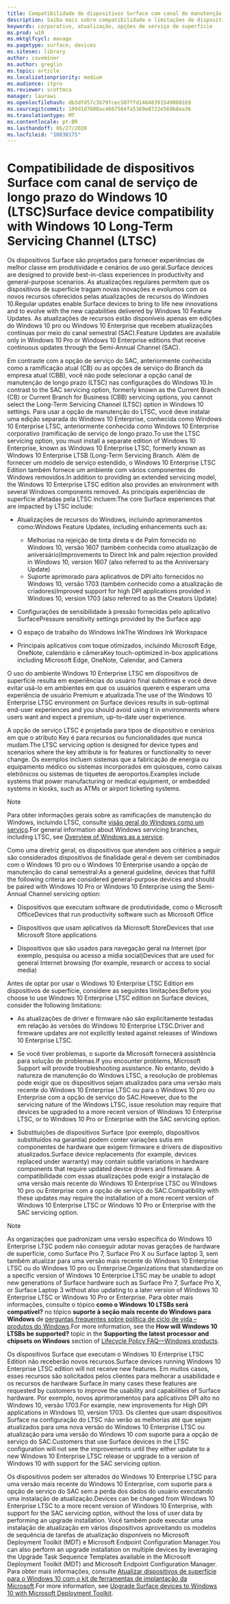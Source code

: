 ```yaml
---
title: Compatibilidade de dispositivos Surface com canal de manutenção de longo prazo do Windows 10 (Surface)
description: Saiba mais sobre compatibilidade e limitações de dispositivos Surface executando o Windows 10 Enterprise corporativo Edition.
keywords: corporativo, atualização, opções de serviço de superfície
ms.prod: w10
ms.mktglfcycl: manage
ms.pagetype: surface, devices
ms.sitesec: library
author: coveminer
ms.author: greglin
ms.topic: article
ms.localizationpriority: medium
ms.audience: itpro
ms.reviewer: scottmca
manager: laurawi
ms.openlocfilehash: db3dfd57c3b79fcec507ffd146483915490801b9
ms.sourcegitcommit: 109d1d7608ac4667564fa5369e8722e569b8ea36
ms.translationtype: MT
ms.contentlocale: pt-BR
ms.lasthandoff: 06/27/2020
ms.locfileid: "10830175"
---
```

# <span data-ttu-id="766c3-104">Compatibilidade de dispositivos Surface com canal de serviço de longo prazo do Windows 10 (LTSC)</span><span class="sxs-lookup"><span data-stu-id="766c3-104">Surface device compatibility with Windows 10 Long-Term Servicing Channel (LTSC)</span></span>

<span data-ttu-id="766c3-105">Os dispositivos Surface são projetados para fornecer experiências de melhor classe em produtividade e cenários de uso geral.</span><span class="sxs-lookup"><span data-stu-id="766c3-105">Surface devices are designed to provide best-in-class experiences in productivity and general-purpose scenarios.</span></span> <span data-ttu-id="766c3-106">As atualizações regulares permitem que os dispositivos de superfície tragam novas inovações e evolumos com os novos recursos oferecidos pelas atualizações de recursos do Windows 10.</span><span class="sxs-lookup"><span data-stu-id="766c3-106">Regular updates enable Surface devices to bring to life new innovations and to evolve with the new capabilities delivered by Windows 10 Feature Updates.</span></span> <span data-ttu-id="766c3-107">As atualizações de recursos estão disponíveis apenas em edições do Windows 10 pro ou Windows 10 Enterprise que recebem atualizações contínuas por meio do canal semestral (SAC).</span><span class="sxs-lookup"><span data-stu-id="766c3-107">Feature Updates are available only in Windows 10 Pro or Windows 10 Enterprise editions that receive continuous updates through the Semi-Annual Channel (SAC).</span></span>

<span data-ttu-id="766c3-108">Em contraste com a opção de serviço do SAC, anteriormente conhecida como a ramificação atual (CB) ou as opções de serviço do Branch da empresa atual (CBB), você não pode selecionar a opção canal de manutenção de longo prazo (LTSC) nas configurações do Windows 10.</span><span class="sxs-lookup"><span data-stu-id="766c3-108">In contrast to the SAC servicing option, formerly known as the Current Branch (CB) or Current Branch for Business (CBB) servicing options, you cannot select the Long-Term Servicing Channel (LTSC) option in Windows 10 settings.</span></span> <span data-ttu-id="766c3-109">Para usar a opção de manutenção do LTSC, você deve instalar uma edição separada do Windows 10 Enterprise, conhecida como Windows 10 Enterprise LTSC, anteriormente conhecida como Windows 10 Enterprise corporativo (ramificação de serviço de longo prazo.</span><span class="sxs-lookup"><span data-stu-id="766c3-109">To use the LTSC servicing option, you must install a separate edition of Windows 10 Enterprise, known as Windows 10 Enterprise LTSC, formerly known as Windows 10 Enterprise LTSB (Long-Term Servicing Branch.</span></span> <span data-ttu-id="766c3-110">Além de fornecer um modelo de serviço estendido, o Windows 10 Enterprise LTSC Edition também fornece um ambiente com vários componentes do Windows removidos.</span><span class="sxs-lookup"><span data-stu-id="766c3-110">In addition to providing an extended servicing model, the Windows 10 Enterprise LTSC edition also provides an environment with several Windows components removed.</span></span> <span data-ttu-id="766c3-111">As principais experiências de superfície afetadas pela LTSC incluem:</span><span class="sxs-lookup"><span data-stu-id="766c3-111">The core Surface experiences that are impacted by LTSC include:</span></span>

* <span data-ttu-id="766c3-112">Atualizações de recursos do Windows, incluindo aprimoramentos como:</span><span class="sxs-lookup"><span data-stu-id="766c3-112">Windows Feature Updates, including enhancements such as:</span></span>

  *  <span data-ttu-id="766c3-113">Melhorias na rejeição de tinta direta e de Palm fornecido no Windows 10, versão 1607 (também conhecida como atualização de aniversário)</span><span class="sxs-lookup"><span data-stu-id="766c3-113">Improvements to Direct Ink and palm rejection provided in Windows 10, version 1607 (also referred to as the Anniversary Update)</span></span>
  *  <span data-ttu-id="766c3-114">Suporte aprimorado para aplicativos de DPI alto fornecidos no Windows 10, versão 1703 (também conhecido como a atualização de criadores)</span><span class="sxs-lookup"><span data-stu-id="766c3-114">Improved support for high DPI applications provided in Windows 10, version 1703 (also referred to as the Creators Update)</span></span>

* <span data-ttu-id="766c3-115">Configurações de sensibilidade à pressão fornecidas pelo aplicativo Surface</span><span class="sxs-lookup"><span data-stu-id="766c3-115">Pressure sensitivity settings provided by the Surface app</span></span>

* <span data-ttu-id="766c3-116">O espaço de trabalho do Windows Ink</span><span class="sxs-lookup"><span data-stu-id="766c3-116">The Windows Ink Workspace</span></span>

* <span data-ttu-id="766c3-117">Principais aplicativos com toque otimizados, incluindo Microsoft Edge, OneNote, calendário e câmera</span><span class="sxs-lookup"><span data-stu-id="766c3-117">Key touch-optimized in-box applications including Microsoft Edge, OneNote, Calendar, and Camera</span></span>

<span data-ttu-id="766c3-118">O uso do ambiente Windows 10 Enterprise LTSC em dispositivos de superfície resulta em experiências do usuário final subótimas e você deve evitar usá-lo em ambientes em que os usuários querem e esperam uma experiência de usuário Premium e atualizada.</span><span class="sxs-lookup"><span data-stu-id="766c3-118">The use of the Windows 10 Enterprise LTSC environment on Surface devices results in sub-optimal end-user experiences and you should avoid using it in environments where users want and expect a premium, up-to-date user experience.</span></span>

<span data-ttu-id="766c3-119">A opção de serviço LTSC é projetada para tipos de dispositivo e cenários em que o atributo Key é para recursos ou funcionalidades que nunca mudam.</span><span class="sxs-lookup"><span data-stu-id="766c3-119">The LTSC servicing option is designed for device types and scenarios where the key attribute is for features or functionality to never change.</span></span> <span data-ttu-id="766c3-120">Os exemplos incluem sistemas que a fabricação de energia ou equipamento médico ou sistemas incorporados em quiosques, como caixas eletrônicos ou sistemas de tíquetes de aeroportos.</span><span class="sxs-lookup"><span data-stu-id="766c3-120">Examples include systems that power manufacturing or medical equipment, or embedded systems in kiosks, such as ATMs or airport ticketing systems.</span></span>

>[!NOTE]
><span data-ttu-id="766c3-121">Para obter informações gerais sobre as ramificações de manutenção do Windows, incluindo LTSC, consulte [visão geral do Windows como um serviço](https://technet.microsoft.com/itpro/windows/update/waas-overview#long-term-servicing-branch).</span><span class="sxs-lookup"><span data-stu-id="766c3-121">For general information about Windows servicing branches, including LTSC, see [Overview of Windows as a service](https://technet.microsoft.com/itpro/windows/update/waas-overview#long-term-servicing-branch).</span></span>

<span data-ttu-id="766c3-122">Como uma diretriz geral, os dispositivos que atendem aos critérios a seguir são considerados dispositivos de finalidade geral e devem ser combinados com o Windows 10 pro ou o Windows 10 Enterprise usando a opção de manutenção do canal semestral:</span><span class="sxs-lookup"><span data-stu-id="766c3-122">As a general guideline, devices that fulfill the following criteria are considered general-purpose devices and should be paired with Windows 10 Pro or Windows 10 Enterprise using the Semi-Annual Channel servicing option:</span></span>

* <span data-ttu-id="766c3-123">Dispositivos que executam software de produtividade, como o Microsoft Office</span><span class="sxs-lookup"><span data-stu-id="766c3-123">Devices that run productivity software such as Microsoft Office</span></span>

* <span data-ttu-id="766c3-124">Dispositivos que usam aplicativos da Microsoft Store</span><span class="sxs-lookup"><span data-stu-id="766c3-124">Devices that use Microsoft Store applications</span></span>

* <span data-ttu-id="766c3-125">Dispositivos que são usados para navegação geral na Internet (por exemplo, pesquisa ou acesso a mídia social)</span><span class="sxs-lookup"><span data-stu-id="766c3-125">Devices that are used for general Internet browsing (for example, research or access to social media)</span></span>

<span data-ttu-id="766c3-126">Antes de optar por usar o Windows 10 Enterprise LTSC Edition em dispositivos de superfície, considere as seguintes limitações:</span><span class="sxs-lookup"><span data-stu-id="766c3-126">Before you choose to use Windows 10 Enterprise LTSC edition on Surface devices, consider the following limitations:</span></span>

* <span data-ttu-id="766c3-127">As atualizações de driver e firmware não são explicitamente testadas em relação às versões do Windows 10 Enterprise LTSC.</span><span class="sxs-lookup"><span data-stu-id="766c3-127">Driver and firmware updates are not explicitly tested against releases of Windows 10 Enterprise LTSC.</span></span>

* <span data-ttu-id="766c3-128">Se você tiver problemas, o suporte da Microsoft fornecerá assistência para solução de problemas.</span><span class="sxs-lookup"><span data-stu-id="766c3-128">If you encounter problems, Microsoft Support will provide troubleshooting assistance.</span></span> <span data-ttu-id="766c3-129">No entanto, devido à natureza de manutenção do Windows LTSC, a resolução de problemas pode exigir que os dispositivos sejam atualizados para uma versão mais recente do Windows 10 Enterprise LTSC ou para o Windows 10 pro ou Enterprise com a opção de serviço do SAC.</span><span class="sxs-lookup"><span data-stu-id="766c3-129">However, due to the servicing nature of the Windows LTSC, issue resolution may require that devices be upgraded to a more recent version of Windows 10 Enterprise LTSC, or to Windows 10 Pro or Enterprise with the SAC servicing option.</span></span>

* <span data-ttu-id="766c3-130">Substituições de dispositivos Surface (por exemplo, dispositivos substituídos na garantia) podem conter variações sutis em componentes de hardware que exigem firmware e drivers de dispositivo atualizados.</span><span class="sxs-lookup"><span data-stu-id="766c3-130">Surface device replacements (for example, devices replaced under warranty) may contain subtle variations in hardware components that require updated device drivers and firmware.</span></span> <span data-ttu-id="766c3-131">A compatibilidade com essas atualizações pode exigir a instalação de uma versão mais recente do Windows 10 Enterprise LTSC ou Windows 10 pro ou Enterprise com a opção de serviço do SAC.</span><span class="sxs-lookup"><span data-stu-id="766c3-131">Compatibility with these updates may require the installation of a more recent version of Windows 10 Enterprise LTSC or Windows 10 Pro or Enterprise with the SAC servicing option.</span></span>

>[!NOTE]
><span data-ttu-id="766c3-132">As organizações que padronizam uma versão específica do Windows 10 Enterprise LTSC podem não conseguir adotar novas gerações de hardware de superfície, como Surface Pro 7, Surface Pro X ou Surface laptop 3, sem também atualizar para uma versão mais recente do Windows 10 Enterprise LTSC ou do Windows 10 pro ou Enterprise.</span><span class="sxs-lookup"><span data-stu-id="766c3-132">Organizations that standardize on a specific version of Windows 10 Enterprise LTSC may be unable to adopt new generations of Surface hardware such as Surface Pro 7, Surface Pro X, or Surface Laptop 3 without also updating to a later version of Windows 10 Enterprise LTSC or Windows 10 Pro or Enterprise.</span></span> <span data-ttu-id="766c3-133">Para obter mais informações, consulte o tópico **como o Windows 10 LTSBs será compatível?** no tópico **suporte à seção mais recente do Windows para Windows** de [perguntas frequentes sobre política de ciclo de vida – produtos do Windows](https://support.microsoft.com/help/18581/lifecycle-policy-faq-windows-products#b4).</span><span class="sxs-lookup"><span data-stu-id="766c3-133">For more information, see the **How will Windows 10 LTSBs be supported?** topic in the **Supporting the latest processor and chipsets on Windows** section of [Lifecycle Policy FAQ—Windows products](https://support.microsoft.com/help/18581/lifecycle-policy-faq-windows-products#b4).</span></span>

<span data-ttu-id="766c3-134">Os dispositivos Surface que executam o Windows 10 Enterprise LTSC Edition não receberão novos recursos.</span><span class="sxs-lookup"><span data-stu-id="766c3-134">Surface devices running Windows 10 Enterprise LTSC edition will not receive new features.</span></span> <span data-ttu-id="766c3-135">Em muitos casos, esses recursos são solicitados pelos clientes para melhorar a usabilidade e os recursos de hardware Surface.</span><span class="sxs-lookup"><span data-stu-id="766c3-135">In many cases these features are requested by customers to improve the usability and capabilities of Surface hardware.</span></span> <span data-ttu-id="766c3-136">Por exemplo, novos aprimoramentos para aplicativos DPI alto no Windows 10, versão 1703.</span><span class="sxs-lookup"><span data-stu-id="766c3-136">For example, new improvements for High DPI applications in Windows 10, version 1703.</span></span> <span data-ttu-id="766c3-137">Os clientes que usam dispositivos Surface na configuração do LTSC não verão as melhorias até que sejam atualizados para uma nova versão do Windows 10 Enterprise LTSC ou atualização para uma versão do Windows 10 com suporte para a opção de serviço do SAC.</span><span class="sxs-lookup"><span data-stu-id="766c3-137">Customers that use Surface devices in the LTSC configuration will not see the improvements until they either update to a new Windows 10 Enterprise LTSC release or upgrade to a version of Windows 10 with support for the SAC servicing option.</span></span>

<span data-ttu-id="766c3-138">Os dispositivos podem ser alterados do Windows 10 Enterprise LTSC para uma versão mais recente do Windows 10 Enterprise, com suporte para a opção de serviço do SAC sem a perda dos dados do usuário executando uma instalação de atualização.</span><span class="sxs-lookup"><span data-stu-id="766c3-138">Devices can be changed from Windows 10 Enterprise LTSC to a more recent version of Windows 10 Enterprise, with support for the SAC servicing option, without the loss of user data by performing an upgrade installation.</span></span> <span data-ttu-id="766c3-139">Você também pode executar uma instalação de atualização em vários dispositivos aproveitando os modelos de sequência de tarefas de atualização disponíveis no Microsoft Deployment Toolkit (MDT) e Microsoft Endpoint Configuration Manager.</span><span class="sxs-lookup"><span data-stu-id="766c3-139">You can also perform an upgrade installation on multiple devices by leveraging the Upgrade Task Sequence Templates available in the Microsoft Deployment Toolkit (MDT) and Microsoft Endpoint Configuration Manager.</span></span> <span data-ttu-id="766c3-140">Para obter mais informações, consulte [Atualizar dispositivos de superfície para o Windows 10 com o kit de ferramentas de implantação da Microsoft](https://technet.microsoft.com/itpro/surface/upgrade-surface-devices-to-windows-10-with-mdt).</span><span class="sxs-lookup"><span data-stu-id="766c3-140">For more information, see [Upgrade Surface devices to Windows 10 with Microsoft Deployment Toolkit](https://technet.microsoft.com/itpro/surface/upgrade-surface-devices-to-windows-10-with-mdt).</span></span>
